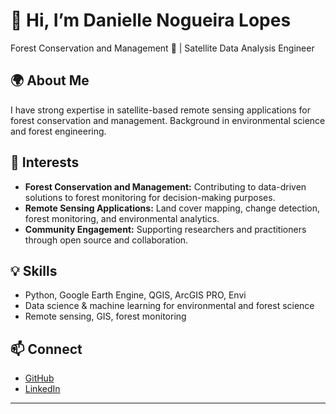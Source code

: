 # 👋 Hi, I’m Danielle Nogueira Lopes

Forest Conservation and Management 🌳 | Satellite Data Analysis Engineer

## 🌍 About Me

I have strong expertise in satellite-based remote sensing applications for forest conservation and management. Background in environmental science and forest engineering.

## 🚀 Interests

- **Forest Conservation and Management:** Contributing to data-driven solutions to forest monitoring for decision-making purposes.
- **Remote Sensing Applications:** Land cover mapping, change detection, forest monitoring, and environmental analytics.
- **Community Engagement:** Supporting researchers and practitioners through open source and collaboration.

## 💡 Skills

- Python, Google Earth Engine, QGIS, ArcGIS PRO, Envi
- Data science & machine learning for environmental and forest science
- Remote sensing, GIS, forest monitoring

## 📫 Connect

- [GitHub](https://github.com/lopesdanielle)
- [LinkedIn](https://www.linkedin.com/in/dannoglopes/)

---
